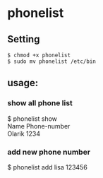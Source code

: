 # phonelist

## Setting
```
$ chmod +x phonelist  
$ sudo mv phonelist /etc/bin
```

## usage:

### show all phone list
$ phonelist show  
Name   Phone-number  
Olarik 1234

### add new phone number
$ phonelist add lisa 123456


